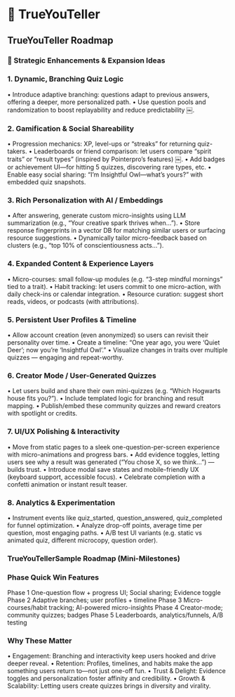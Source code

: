 # 🔮 TrueYouTeller

## TrueYouTeller Roadmap

### 🔮 Strategic Enhancements & Expansion Ideas

### 1. Dynamic, Branching Quiz Logic

 • Introduce adaptive branching: questions adapt to previous answers, offering a deeper, more personalized path.
 • Use question pools and randomization to boost replayability and reduce predictability  ￼.

### 2. Gamification & Social Shareability

 • Progression mechanics: XP, level-ups or “streaks” for returning quiz-takers.
 • Leaderboards or friend comparison: let users compare “spirit traits” or “result types” (inspired by Pointerpro’s features)  ￼.
 • Add badges or achievement UI—for hitting 5 quizzes, discovering rare types, etc.
 • Enable easy social sharing: “I’m Insightful Owl—what’s yours?” with embedded quiz snapshots.

### 3. Rich Personalization with AI / Embeddings

 • After answering, generate custom micro-insights using LLM summarization (e.g., “Your creative spark thrives when…”).
 • Store response fingerprints in a vector DB for matching similar users or surfacing resource suggestions.
 • Dynamically tailor micro-feedback based on clusters (e.g., “top 10% of conscientiousness acts…”).

### 4. Expanded Content & Experience Layers

 • Micro-courses: small follow-up modules (e.g. “3-step mindful mornings” tied to a trait).
 • Habit tracking: let users commit to one micro-action, with daily check-ins or calendar integration.
 • Resource curation: suggest short reads, videos, or podcasts (with attributions).

### 5. Persistent User Profiles & Timeline

 • Allow account creation (even anonymized) so users can revisit their personality over time.
 • Create a timeline: “One year ago, you were ‘Quiet Deer’; now you’re ‘Insightful Owl’.”
 • Visualize changes in traits over multiple quizzes — engaging and repeat-worthy.

### 6. Creator Mode / User-Generated Quizzes

 • Let users build and share their own mini-quizzes (e.g. “Which Hogwarts house fits you?”).
 • Include templated logic for branching and result mapping.
 • Publish/embed these community quizzes and reward creators with spotlight or credits.

### 7. UI/UX Polishing & Interactivity

 • Move from static pages to a sleek one-question-per-screen experience with micro-animations and progress bars.
 • Add evidence toggles, letting users see why a result was generated (“You chose X, so we think…”) — builds trust.
 • Introduce modal save states and mobile-friendly UX (keyboard support, accessible focus).
 • Celebrate completion with a confetti animation or instant result teaser.

### 8. Analytics & Experimentation

 • Instrument events like quiz_started, question_answered, quiz_completed for funnel optimization.
 • Analyze drop-off points, average time per question, most engaging paths.
 • A/B test UI variants (e.g. static vs animated quiz, different microcopy, question order).

### TrueYouTellerSample Roadmap (Mini-Milestones)

### Phase Quick Win Features

Phase 1 One-question flow + progress UI; Social sharing; Evidence toggle
Phase 2 Adaptive branches; user profiles + timeline
Phase 3 Micro-courses/habit tracking; AI-powered micro-insights
Phase 4 Creator-mode; community quizzes; badges
Phase 5 Leaderboards, analytics/funnels, A/B testing

### Why These Matter

 • Engagement: Branching and interactivity keep users hooked and drive deeper reveal.
 • Retention: Profiles, timelines, and habits make the app something users return to—not just one-off fun.
 • Trust & Delight: Evidence toggles and personalization foster affinity and credibility.
 • Growth & Scalability: Letting users create quizzes brings in diversity and virality.
